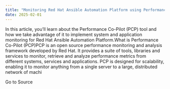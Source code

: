```yaml
---
title: "Monitoring Red Hat Ansible Automation Platform using Performance Co-Pilot"
date: 2025-02-01
---
```


In this article, you’ll learn about the Performance Co-Pilot (PCP) tool and how we take advantage of it to implement system and application monitoring for Red Hat Ansible Automation Platform.What is Performance Co-Pilot (PCP)PCP is an open source performance monitoring and analysis framework developed by Red Hat. It provides a suite of tools, libraries and services to monitor, retrieve and analyze performance metrics from different systems, services and applications. PCP is designed for scalability, enabling it to monitor anything from a single server to a large, distributed network of machi

Go to Source
